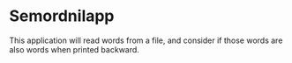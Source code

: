 # Semordnilapp

This application will read words from a file, and consider if those words are also words when printed backward.
